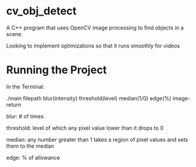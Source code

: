 # cv_obj_detect

A C++ program that uses OpenCV image processing to find objects in a scene.

Looking to implement optimizations so that it runs smoothly for videos

# Running the Project
In the Terminal:

./main filepath blur(intensity) threshold(level) median(1/0) edge(%) image-return

blur: # of times

threshold: level of which any pixel value lower than it drops to 0

median: any number greater than 1 takes a region of pixel values and sets them to the median

edge: % of allowance